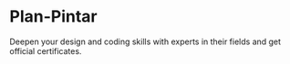# Plan-Pintar
Deepen your design and coding skills with experts in their fields and get official certificates.
